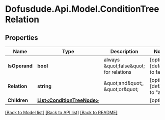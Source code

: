 # Dofusdude.Api.Model.ConditionTreeRelation

## Properties

Name | Type | Description | Notes
------------ | ------------- | ------------- | -------------
**IsOperand** | **bool** | always \&quot;false\&quot; for relations | [optional] [default to false]
**Relation** | **string** | \&quot;and\&quot;, \&quot;or\&quot; | [optional] [default to "and"]
**Children** | [**List&lt;ConditionTreeNode&gt;**](ConditionTreeNode.md) |  | [optional] 

[[Back to Model list]](../README.md#documentation-for-models) [[Back to API list]](../README.md#documentation-for-api-endpoints) [[Back to README]](../README.md)

